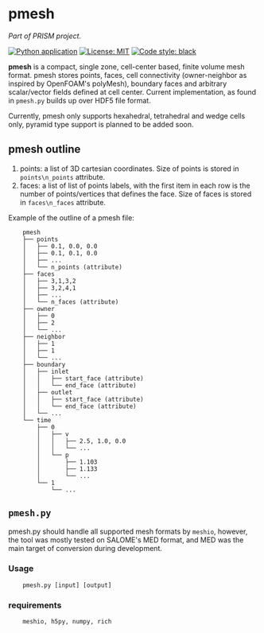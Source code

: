 # pmesh
*Part of PRISM project.*

[![Python application](https://github.com/EigenEmara/pmesh/actions/workflows/python-app.yml/badge.svg)](https://github.com/EigenEmara/pmesh/actions/workflows/python-app.yml)
[![License: MIT](https://img.shields.io/badge/License-MIT-yellow.svg)](https://opensource.org/licenses/MIT)
[![Code style: black](https://img.shields.io/badge/code%20style-black-000000.svg)](https://github.com/psf/black)

**pmesh** is a compact, single zone, cell-center based, finite volume mesh format. pmesh stores points, faces, cell connectivity (owner-neighbor as inspired by OpenFOAM's polyMesh), boundary faces and arbitrary scalar/vector fields defined at cell center. Current implementation, as found in `pmesh.py` builds up over HDF5 file format.

Currently, pmesh only supports hexahedral, tetrahedral and wedge cells only, pyramid type support is planned to be added soon.

## pmesh outline
1. points: 
        a list of 3D cartesian coordinates. Size of points is stored in `points\n_points` attribute.
2. faces: 
        a list of list of points labels, with the first item in each row is the number of points/vertices that defines the face.
        Size of faces is stored in `faces\n_faces` attribute.


Example of the outline of a pmesh file:

        pmesh
        ├── points
        │   ├── 0.1, 0.0, 0.0
        │   ├── 0.1, 0.1, 0.0
        │   ├── ...
        │   └── n_points (attribute)
        ├── faces
        │   ├── 3,1,3,2
        │   ├── 3,2,4,1
        │   ├── ...
        │   └── n_faces (attribute)
        ├── owner
        │   ├── 0
        │   ├── 2
        │   └── ...
        ├── neighbor
        │   ├── 1
        │   ├── 1
        │   └── ...
        ├── boundary
        │   ├── inlet
        │   │   ├── start_face (attribute)
        │   │   └── end_face (attribute)
        │   ├── outlet
        │   │   ├── start_face (attribute)
        │   │   └── end_face (attribute)
        │   └── ...
        └── time
            ├── 0
            │   ├── v
            │   │   ├── 2.5, 1.0, 0.0
            │   │   └── ...
            │   └── p
            │       ├── 1.103
            │       ├── 1.133
            │       └── ...
            └── 1
                └── ...

## `pmesh.py`
pmesh.py should handle all supported mesh formats by `meshio`, however, the tool was mostly tested on SALOME's MED format, and MED was the main target of conversion during development.

### Usage
        pmesh.py [input] [output]

### requirements
        meshio, h5py, numpy, rich